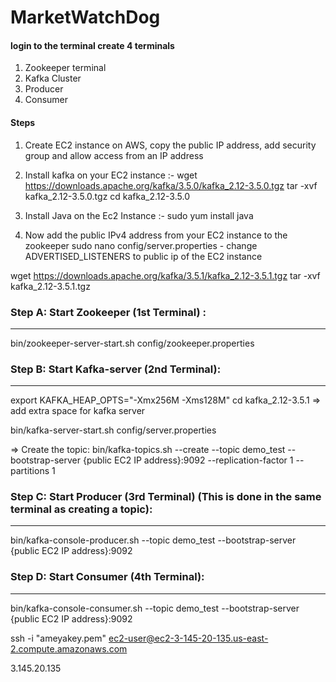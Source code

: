 # MarketWatchDog

#### login to the terminal create 4 terminals 
1. Zookeeper terminal
2. Kafka Cluster
3. Producer
4. Consumer

#### Steps 

1. Create EC2 instance on AWS, copy the public IP address, add security group and allow access from an IP address 

2. Install kafka on your EC2 instance :-
   wget https://downloads.apache.org/kafka/3.5.0/kafka_2.12-3.5.0.tgz
   tar -xvf kafka_2.12-3.5.0.tgz
   cd kafka_2.12-3.5.0

3. Install Java on the Ec2 Instance :- 
    sudo yum install java
   
4. Now add the public IPv4 address from your EC2 instance to the zookeeper
   sudo nano config/server.properties - change ADVERTISED_LISTENERS to public ip of the EC2 instance  
  
wget https://downloads.apache.org/kafka/3.5.1/kafka_2.12-3.5.1.tgz
tar -xvf kafka_2.12-3.5.1.tgz

### Step A: Start Zookeeper (1st Terminal) :
-------------------------
bin/zookeeper-server-start.sh config/zookeeper.properties

### Step B: Start Kafka-server (2nd Terminal):
-------------------------
export KAFKA_HEAP_OPTS="-Xmx256M -Xms128M"
cd kafka_2.12-3.5.1 => add extra space for kafka server

bin/kafka-server-start.sh config/server.properties

 => Create the topic:
bin/kafka-topics.sh --create --topic demo_test --bootstrap-server {public EC2 IP address}:9092 --replication-factor 1 --partitions 1

### Step C: Start Producer (3rd Terminal) (This is done in the same terminal as creating a topic):
-------------------------
bin/kafka-console-producer.sh --topic demo_test --bootstrap-server {public EC2 IP address}:9092


### Step D: Start Consumer (4th Terminal):
-------------------------
bin/kafka-console-consumer.sh --topic demo_test --bootstrap-server {public EC2 IP address}:9092


ssh -i "ameyakey.pem" ec2-user@ec2-3-145-20-135.us-east-2.compute.amazonaws.com

3.145.20.135
